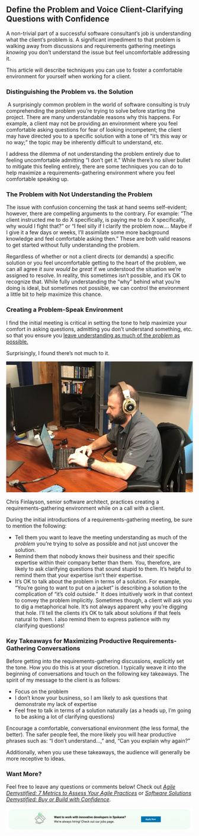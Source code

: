 
## Define the Problem and Voice Client-Clarifying Questions with Confidence

A non-trivial part of a successful software consultant’s job is understanding what the client’s problem is. A significant impediment to that problem is walking away from discussions and requirements gathering meetings _knowing_ you don’t understand the issue but feel uncomfortable addressing it.

This article will describe techniques you can use to foster a comfortable environment for yourself when working for a client.

### Distinguishing the Problem vs. the Solution

 A surprisingly common problem in the world of software consulting is truly comprehending the problem you’re trying to solve before starting the project. There are many understandable reasons why this happens. For example, a client may not be providing an environment where you feel comfortable asking questions for fear of looking incompetent; the client may have directed you to a specific solution with a tone of “it’s this way or no way;” the topic may be inherently difficult to understand, etc.

I address the dilemma of not understanding the problem entirely due to feeling uncomfortable admitting “I don’t get it.” While there’s no silver bullet to mitigate this feeling entirely, there are some techniques you can do to help maximize a requirements-gathering environment where you feel comfortable speaking up.

### The Problem with Not Understanding the Problem

The issue with confusion concerning the task at hand seems self-evident; however, there are compelling arguments to the contrary. For example: “The client instructed me to do X specifically, is paying me to do X specifically, why would I fight that?” or “I feel silly if I clarify the problem now…. Maybe if I give it a few days or weeks, I’ll assimilate some more background knowledge and feel comfortable asking then.” These are both valid reasons to get started without fully understanding the problem.

Regardless of whether or not a client directs (or demands) a specific solution or you feel uncomfortable getting to the heart of the problem, we can all agree _it sure would be great_ if we understood the situation we’re assigned to resolve. In reality, this sometimes isn’t possible, and it’s OK to recognize that. While fully understanding the “why” behind what you’re doing is ideal, but sometimes not possible, we can control the environment a little bit to help maximize this chance.

### Creating a Problem-Speak Environment

I find the initial meeting is critical in setting the tone to help maximize your comfort in asking questions, admitting you don’t understand something, etc. so that you ensure you [leave understanding as much of the _problem_ as possible.](https://www.linkedin.com/pulse/problem-talk-vs-solution-keisuke-taketani/)

Surprisingly, I found there’s not much to it.

![requirements-gathering](https://raw.githubusercontent.com/worseTyler/MarkdownBlogs/main/2021/04/demystifying-requirements-gathering/images/chris-has-no-legs-1024x717.jpeg)

Chris Finlayson, senior software architect, practices creating a requirements-gathering environment while on a call with a client.

During the initial introductions of a requirements-gathering meeting, be sure to mention the following:

- Tell them you want to leave the meeting understanding as much of the _problem_ you’re trying to solve as possible and not just uncover the solution.
- Remind them that nobody knows their business and their specific expertise within their company better than them. You, therefore, are likely to ask clarifying questions that sound stupid to them. It’s helpful to remind them that your expertise isn’t their expertise.
- It’s OK to talk about the problem in terms of a solution. For example, “You’re going to want to put on a jacket” is describing a solution to the complication of “it’s cold outside.”  It does intuitively work in that context to convey the problem implicitly. Sometimes though, a client will ask you to dig a metaphorical hole. It’s not always apparent why you’re digging that hole. I’ll tell the clients it’s OK to talk about solutions if that feels natural to them. I also remind them to express patience with my clarifying questions!

### Key Takeaways for Maximizing Productive Requirements-Gathering Conversations

Before getting into the requirements-gathering discussions, explicitly set the tone. How you do this is at your discretion. I typically weave it into the beginning of conversations and touch on the following key takeaways. The spirit of my message to the client is as follows:

- Focus on the problem
- I don’t know your business, so I am likely to ask questions that demonstrate my lack of expertise
- Feel free to talk in terms of a solution naturally (as a heads up, I’m going to be asking a lot of clarifying questions)

Encourage a comfortable, conversational environment (the less formal, the better). The safer people feel, the more likely you will hear productive phrases such as: “I don’t understand…,” and, “Can you explain why again?”

Additionally, when you use these takeaways, the audience will generally be more receptive to ideas.

### Want More?

Feel free to leave any questions or comments below! Check out _[Agile Demystified: 7 Metrics to Assess Your Agile Practices](/demystified-agile/)_ or _[Software Solutions Demystified: Buy or Build with Confidence](/demystified-buy-or-build/)_.

[![](https://raw.githubusercontent.com/worseTyler/MarkdownBlogs/main/2021/04/demystifying-requirements-gathering/images/Blog-job-ad-1024x127.png)](/join-our-team/)
